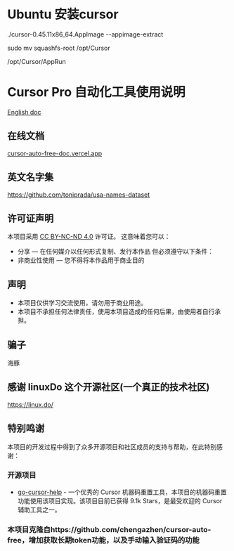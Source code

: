 # Ubuntu 安装cursor
./cursor-0.45.11x86_64.AppImage --appimage-extract

sudo mv squashfs-root /opt/Cursor

/opt/Cursor/AppRun


# Cursor Pro 自动化工具使用说明


[English doc](./README.EN.md)


## 在线文档
[cursor-auto-free-doc.vercel.app](https://cursor-auto-free-doc.vercel.app)


## 英文名字集
https://github.com/toniprada/usa-names-dataset

## 许可证声明
本项目采用 [CC BY-NC-ND 4.0](https://creativecommons.org/licenses/by-nc-nd/4.0/) 许可证。
这意味着您可以：
- 分享 — 在任何媒介以任何形式复制、发行本作品
但必须遵守以下条件：
- 非商业性使用 — 您不得将本作品用于商业目的

## 声明
- 本项目仅供学习交流使用，请勿用于商业用途。
- 本项目不承担任何法律责任，使用本项目造成的任何后果，由使用者自行承担。



## 骗子
海豚


## 感谢 linuxDo 这个开源社区(一个真正的技术社区)
https://linux.do/

## 特别鸣谢
本项目的开发过程中得到了众多开源项目和社区成员的支持与帮助，在此特别感谢：

### 开源项目
- [go-cursor-help](https://github.com/yuaotian/go-cursor-help) - 一个优秀的 Cursor 机器码重置工具，本项目的机器码重置功能使用该项目实现。该项目目前已获得 9.1k Stars，是最受欢迎的 Cursor 辅助工具之一。

### 本项目克隆自https://github.com/chengazhen/cursor-auto-free，增加获取长期token功能，以及手动输入验证码的功能


